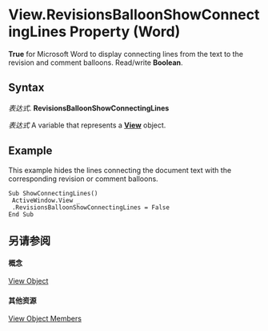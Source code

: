 
# View.RevisionsBalloonShowConnectingLines Property (Word)

 **True** for Microsoft Word to display connecting lines from the text to the revision and comment balloons. Read/write **Boolean**.


## Syntax

 _表达式_. **RevisionsBalloonShowConnectingLines**

 _表达式_ A variable that represents a **[View](8bf5b26b-14c0-1985-65b2-3e034360baeb.md)** object.


## Example

This example hides the lines connecting the document text with the corresponding revision or comment balloons.


```
Sub ShowConnectingLines() 
 ActiveWindow.View _ 
 .RevisionsBalloonShowConnectingLines = False 
End Sub
```


## 另请参阅


#### 概念


[View Object](8bf5b26b-14c0-1985-65b2-3e034360baeb.md)
#### 其他资源


[View Object Members](http://msdn.microsoft.com/library/b7d2bd4e-c96d-3b8f-98a0-57c145f9aa42%28Office.15%29.aspx)